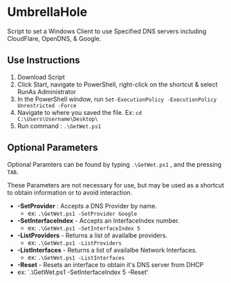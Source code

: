 # UmbrellaHole
Script to set a Windows Client to use Specified DNS servers including CloudFlare, OpenDNS, & Google.

## Use Instructions
1. Download Script
2. Click Start, navigate to PowerShell, right-click on the shortcut & select RunAs Administrator
3. In the PowerShell window, run `Set-ExecutionPolicy -ExecutionPolicy Unrestricted -Force`
4. Navigate to where you saved the file. Ex: `cd C:\Users\Username\Desktop\`
5. Run command : `.\GetWet.ps1`

## Optional Parameters
Optional Paramters can be found by typing `.\GetWet.ps1` , and the pressing `TAB`.

These Parameters are not necessary for use, but may be used as a shortcut to obtain information or to avoid interaction.
- **-SetProvider** : Accepts a DNS Provider by name.
  - ex: `.\GetWet.ps1 -SetProvider Google` 
- **-SetInterfaceIndex** - Accepts an InterfaceIndex number.
  - ex: `.\GetWet.ps1 -SetInterfaceIndex 5`
- **-ListProviders** - Returns a list of availalbe providers.
  - ex: `.\GetWet.ps1 -ListProviders`
- **-ListInterfaces** - Returns a list of availalbe Network Interfaces.
  - ex: `.\GetWet.ps1 -ListInterfaces`
- **-Reset** - Resets an interface to obtain it's DNS server from DHCP
 - ex: `.\GetWet.ps1 -SetInterfaceIndex 5 -Reset'
